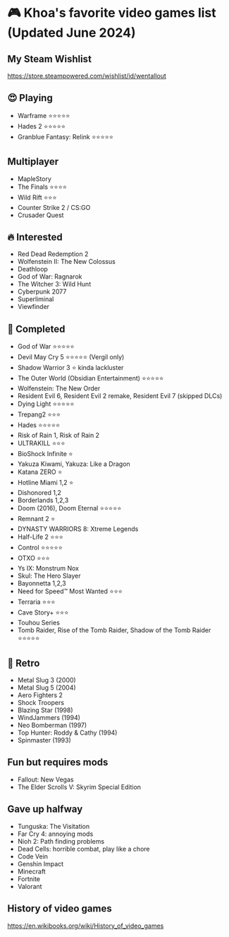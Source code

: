 # 🎮 Khoa's favorite video games list (Updated June 2024)

## My Steam Wishlist

https://store.steampowered.com/wishlist/id/wentallout

## 😍 Playing

- Warframe ⭐⭐⭐⭐⭐
- Hades 2 ⭐⭐⭐⭐⭐
- Granblue Fantasy: Relink ⭐⭐⭐⭐⭐

## Multiplayer

- MapleStory
- The Finals ⭐⭐⭐⭐ 
- Wild Rift ⭐⭐⭐
- Counter Strike 2 / CS:GO
- Crusader Quest


## 🔥 Interested

- Red Dead Redemption 2
- Wolfenstein II: The New Colossus
- Deathloop
- God of War: Ragnarok
- The Witcher 3: Wild Hunt
- Cyberpunk 2077
- Superliminal
- Viewfinder

## 🏁 Completed

- God of War ⭐⭐⭐⭐⭐
- Devil May Cry 5 ⭐⭐⭐⭐⭐ (Vergil only)
- Shadow Warrior 3 ⭐ kinda lackluster
- The Outer World (Obsidian Entertainment) ⭐⭐⭐⭐⭐
- Wolfenstein: The New Order
- Resident Evil 6, Resident Evil 2 remake, Resident Evil 7 (skipped DLCs)
- Dying Light ⭐⭐⭐⭐⭐
- Trepang2 ⭐⭐⭐
- Hades ⭐⭐⭐⭐⭐
- Risk of Rain 1, Risk of Rain 2
- ULTRAKILL ⭐⭐⭐
- BioShock Infinite ⭐
- Yakuza Kiwami, Yakuza: Like a Dragon
- Katana ZERO ⭐
- Hotline Miami 1,2 ⭐
- Dishonored 1,2
- Borderlands 1,2,3
- Doom (2016), Doom Eternal ⭐⭐⭐⭐⭐
- Remnant 2 ⭐
- DYNASTY WARRIORS 8: Xtreme Legends
- Half-Life 2 ⭐⭐⭐
- Control ⭐⭐⭐⭐⭐
- OTXO ⭐⭐⭐
- Ys IX: Monstrum Nox
- Skul: The Hero Slayer
- Bayonnetta 1,2,3
- Need for Speed™ Most Wanted ⭐⭐⭐
- Terraria ⭐⭐⭐
- Cave Story+ ⭐⭐⭐
- Touhou Series
- Tomb Raider, Rise of the Tomb Raider, Shadow of the Tomb Raider ⭐⭐⭐⭐⭐

## 🪩 Retro

- Metal Slug 3 (2000)
- Metal Slug 5 (2004)
- Aero Fighters 2
- Shock Troopers
- Blazing Star (1998)
- WindJammers (1994)
- Neo Bomberman (1997)
- Top Hunter: Roddy & Cathy (1994)
- Spinmaster (1993)

## Fun but requires mods

- Fallout: New Vegas
- The Elder Scrolls V: Skyrim Special Edition

## Gave up halfway

- Tunguska: The Visitation
- Far Cry 4: annoying mods
- Nioh 2: Path finding problems
- Dead Cells: horrible combat, play like a chore
- Code Vein
- Genshin Impact 
- Minecraft
- Fortnite
- Valorant


## History of video games

https://en.wikibooks.org/wiki/History_of_video_games


